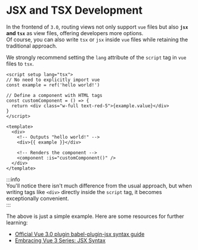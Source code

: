 # JSX and TSX Development  

In the frontend of `3.0`, routing views not only support `vue` files but also **`jsx` and `tsx`** as view files, offering developers more options.  
Of course, you can also write `tsx` or `jsx` inside `vue` files while retaining the traditional approach.  

We strongly recommend setting the `lang` attribute of the `script` tag in `vue` files to `tsx`.  

```vue  
<script setup lang="tsx">  
// No need to explicitly import vue  
const example = ref('hello world!')  

// Define a component with HTML tags  
const customComponent = () => {  
  return <div class="w-full text-red-5">{example.value}</div>  
}  
</script>  

<template>  
  <div>  
    <!-- Outputs "hello world!" -->  
    <div>{{ example }}</div>  

    <!-- Renders the component -->  
    <component :is="customComponent()" />  
  </div>  
</template>  
```  

:::info  
You'll notice there isn't much difference from the usual approach, but when writing tags like `<div>` directly inside the `script` tag, it becomes exceptionally convenient.  
:::  

The above is just a simple example. Here are some resources for further learning:  
- [Official Vue 3.0 plugin babel-plugin-jsx syntax guide](https://github.com/vuejs/babel-plugin-jsx#syntax)  
- [Embracing Vue 3 Series: JSX Syntax](https://juejin.cn/post/6846687592138670094)
